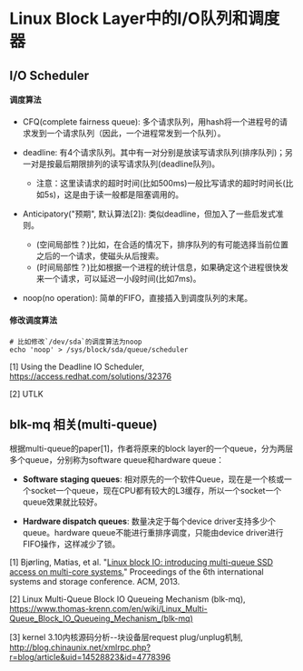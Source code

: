 # Linux Block Layer中的I/O队列和调度器


## I/O Scheduler

#### 调度算法

* CFQ(complete fairness queue): 多个请求队列，用hash将一个进程号的请求发到一个请求队列（因此，一个进程常发到一个队列）。

* deadline: 有4个请求队列。其中有一对分别是放读写请求队列(排序队列)；另一对是按最后期限排列的读写请求队列(deadline队列)。

  * 注意：这里读请求的超时时间(比如500ms)一般比写请求的超时时间长(比如5s)，这是由于读一般都是阻塞调用的。

* Anticipatory("预期", 默认算法[2]): 类似deadline，但加入了一些启发式准则。

  * (空间局部性？)比如，在合适的情况下，排序队列的有可能选择当前位置之后的一个请求，使磁头从后搜索。
  * (时间局部性？)比如根据一个进程的统计信息，如果确定这个进程很快发来一个请求，可以延迟一小段时间(比如7ms)。

* noop(no operation): 简单的FIFO，直接插入到调度队列的末尾。

#### 修改调度算法
```
# 比如修改`/dev/sda`的调度算法为noop
echo 'noop' > /sys/block/sda/queue/scheduler
```

[1] Using the Deadline IO Scheduler, https://access.redhat.com/solutions/32376

[2] UTLK

## blk-mq 相关(multi-queue)

根据multi-queue的paper[1]，作者将原来的block layer的一个queue，分为两层多个queue，分别称为software queue和hardware queue：

* **Software staging queues**: 相对原先的一个软件Queue，现在是一个核或一个socket一个queue，现在CPU都有较大的L3缓存，所以一个socket一个queue效果就比较好。

* **Hardware dispatch queues**: 数量决定于每个device driver支持多少个queue。hardware queue不能进行重排序调度，只能由device driver进行FIFO操作，这样减少了锁。

[1] Bjørling, Matias, et al. "[Linux block IO: introducing multi-queue SSD access on multi-core systems.](http://kernel.dk/blk-mq.pdf)" Proceedings of the 6th international systems and storage conference. ACM, 2013.

[2] Linux Multi-Queue Block IO Queueing Mechanism (blk-mq), 
https://www.thomas-krenn.com/en/wiki/Linux_Multi-Queue_Block_IO_Queueing_Mechanism_(blk-mq)

[3] kernel 3.10内核源码分析--块设备层request plug/unplug机制, 
 http://blog.chinaunix.net/xmlrpc.php?r=blog/article&uid=14528823&id=4778396





